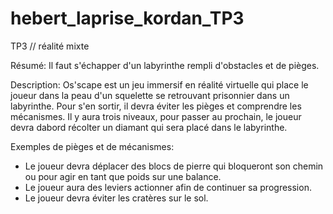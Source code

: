 # hebert_laprise_kordan_TP3
TP3 // réalité mixte

Résumé:
Il faut s'échapper d'un labyrinthe rempli d'obstacles et de pièges.

Description:
Os'scape est un jeu immersif en réalité virtuelle qui place le joueur dans la peau d'un squelette se retrouvant prisonnier dans un labyrinthe. Pour s'en sortir, il devra éviter les pièges et comprendre les mécanismes. Il y aura trois niveaux, pour passer au prochain, le joueur devra dabord récolter un diamant qui sera placé dans le labyrinthe.

Exemples de pièges et de mécanismes:
* Le joueur devra déplacer des blocs de pierre qui bloqueront son chemin ou pour agir en tant que poids sur une balance.
* Le joueur aura des leviers actionner afin de continuer sa progression.
* Le joueur devra éviter les cratères sur le sol.
